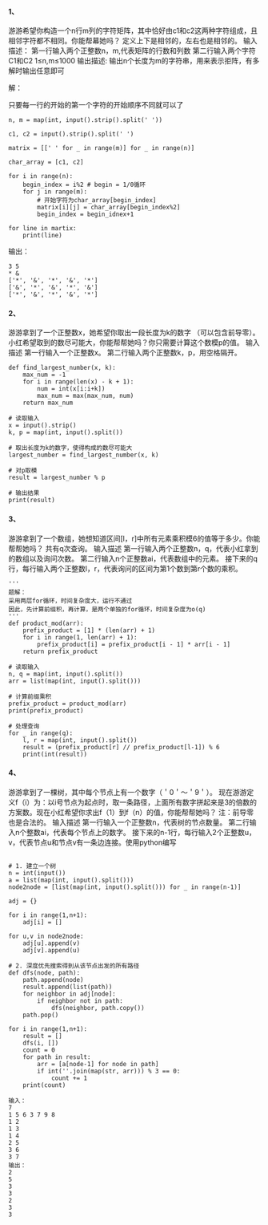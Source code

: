 #### 1、 
游游希望你构造一个n行m列的字符矩阵，其中恰好由c1和c2这两种字符组成，且相邻字符都不相同。你能帮幕她吗？
定义上下是相邻的，左右也是相邻的。
输入描述：
第一行输入两个正整数n，m,代表矩阵的行数和列数
第二行输入两个字符C1和C2
1≤n,m≤1000
输出描述:
输出n个长度为m的字符串，用来表示拒阵，有多解时输出任意即可

解：

只要每一行的开始的第一个字符的开始顺序不同就可以了


```
n, m = map(int, input().strip().split(' '))

c1, c2 = input().strip().split(' ')

matrix = [[' ' for _ in range(m)] for _ in range(n)]

char_array = [c1, c2]

for i in range(n):
    begin_index = i%2 # begin = 1/0循环
    for j in range(m):
        # 开始字符为char_array[begin_index]
        matrix[i][j] = char_array[begin_index%2]
        begin_index = begin_idnex+1

for line in martix:
    print(line)
```

输出：

```
3 5
* &
['*', '&', '*', '&', '*']
['&', '*', '&', '*', '&']
['*', '&', '*', '&', '*']
```

#### 2、 

游游拿到了一个正整数x，她希望你取出一段长度为k的数字
（可以包含前导零）。小红希望取到的数尽可能大，你能帮帮她吗？你只需要计算这个数模p的值。
输入描述
第一行输入一个正整数x。
第二行输入两个正整数k，p，用空格隔开。

```
def find_largest_number(x, k):
    max_num = -1
    for i in range(len(x) - k + 1):
        num = int(x[i:i+k])
        max_num = max(max_num, num)
    return max_num

# 读取输入
x = input().strip()
k, p = map(int, input().split())

# 取出长度为k的数字，使得构成的数尽可能大
largest_number = find_largest_number(x, k)

# 对p取模
result = largest_number % p

# 输出结果
print(result)

```

#### 3、

游游拿到了一个数组，她想知道区间[l，r]中所有元素乘积模6的值等于多少。你能帮帮她吗？
共有q次查询。
输入描述
第一行输入两个正整数n，q，代表小红拿到的数组以及询问次数。
第二行输入n个正整数ai，代表数组中的元素。
接下来的q行，每行输入两个正整数l，r，代表询问的区间为第1个数到第r个数的乘积。

```
'''
题解：
采用两层for循环，时间复杂度大，运行不通过
因此，先计算前缀积，再计算，是两个单独的for循环，时间复杂度为o(q)
'''
def product_mod(arr):
    prefix_product = [1] * (len(arr) + 1)
    for i in range(1, len(arr) + 1):
        prefix_product[i] = prefix_product[i - 1] * arr[i - 1]
    return prefix_product

# 读取输入
n, q = map(int, input().split())
arr = list(map(int, input().split()))

# 计算前缀乘积
prefix_product = product_mod(arr)
print(prefix_product)

# 处理查询
for _ in range(q):
    l, r = map(int, input().split())
    result = (prefix_product[r] // prefix_product[l-1]) % 6
    print(int(result))

```

#### 4、

游游拿到了一棵树，其中每个节点上有一个数字（＇0＇～＇9＇）。
现在游游定义f（i）为：以i号节点为起点时，取一条路径，上面所有数字拼起来是3的倍数的方案数。现在小红希望你求出f（1）到f（n）的值，你能帮帮她吗？
注：前导零也是合法的。
输入描述
第一行输入一个正整数n，代表树的节点数量。
第二行输入n个整数ai，代表每个节点上的数字。
接下来的n-1行，每行输入2个正整数u，v，代表节点u和节点v有一条边连接。使用python编写

```

# 1. 建立一个树
n = int(input())
a = list(map(int, input().split()))
node2node = [list(map(int, input().split())) for _ in range(n-1)]

adj = {}

for i in range(1,n+1):
    adj[i] = []

for u,v in node2node:
    adj[u].append(v)
    adj[v].append(u)

# 2. 深度优先搜索得到从该节点出发的所有路径
def dfs(node, path):
    path.append(node)
    result.append(list(path))
    for neighbor in adj[node]:
        if neighbor not in path:
            dfs(neighbor, path.copy())
    path.pop()

for i in range(1,n+1):
    result = []
    dfs(i, [])
    count = 0
    for path in result:
        arr = [a[node-1] for node in path]
        if int(''.join(map(str, arr))) % 3 == 0:
            count += 1
    print(count)

```

```
输入：
7
1 5 6 3 7 9 8
1 2
1 3 
1 4
2 5
3 6
3 7
输出：
2
5
3
3
2
3
3

```